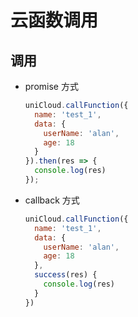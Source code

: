 # 云函数调用

## 调用

- promise 方式

    ```js
    uniCloud.callFunction({
      name: 'test_1',
      data: {
        userName: 'alan',
        age: 18
      }
    }).then(res => {
      console.log(res)
    });
    ```

- callback 方式

    ```js
    uniCloud.callFunction({
      name: 'test_1',
      data: {
        userName: 'alan',
        age: 18
      },
      success(res) {
        console.log(res)
      }
    })
    ```
